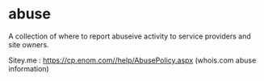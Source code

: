# abuse

A collection of where to report abuseive activity to service providers and site owners.

Sitey.me  : https://cp.enom.com//help/AbusePolicy.aspx  (whois.com abuse information)

